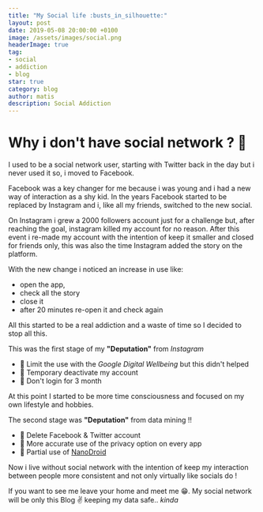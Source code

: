 ```yaml
---
title: "My Social life :busts_in_silhouette:"
layout: post
date: 2019-05-08 20:00:00 +0100
image: /assets/images/social.png
headerImage: true
tag:
- social
- addiction
- blog
star: true
category: blog
author: matis
description: Social Addiction
---
```

# Why i don't have social network ? 🤔
I used to be a social network user, starting with Twitter back in the day but i never used it so, i moved to Facebook.

Facebook was a key changer for me because i was young and i had a new way of interaction as a shy kid.
In the years Facebook started to be replaced by Instagram and i, like all my friends, switched to the new social.

On Instagram i grew a 2000 followers account just for a challenge but, after reaching the goal, instagram killed my account for no reason.
After this event i re-made my account with the intention of keep it smaller and closed for friends only, this was also the time Instagram added the story on the platform.

With the new change i noticed an increase in use like:
- open the app,
- check all the story
- close it
- after 20 minutes re-open it and check again

All this started to be a real addiction and a waste of time so I decided to stop all this.

This was the first stage of my __"Deputation"__ from _Instagram_
- 🥉 Limit the use with the _Google Digital Wellbeing_ but this didn't helped
- 🥈 Temporary deactivate my account 
- 🥇 Don't login for 3 month 

At this point I started to be more time consciousness and focused on my own lifestyle and hobbies.

The second stage was __"Deputation"__ from data mining !!
- 🥉 Delete Facebook & Twitter account 
- 🥈 More accurate use of the privacy option on every app 
- 🥇 Partial use of [NanoDroid](https://github.com/Nanolx/NanoDroid)

Now i live without social network with the intention of keep my interaction between people more consistent and not only virtually like socials do !

If you want to see me leave your home and meet me 😁.
My social network will be only this Blog ✌️ keeping my data safe.. _kinda_

